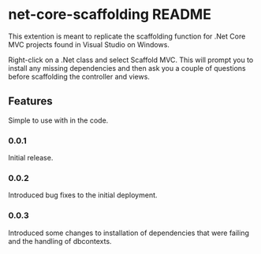 # net-core-scaffolding README

This extention is meant to replicate the scaffolding function for .Net Core MVC projects found in Visual Studio on Windows.

Right-click on a .Net class and select Scaffold MVC. This will prompt you to install any missing dependencies and then ask you a couple of questions before scaffolding the controller and views. 

## Features

Simple to use with in the code. 

### 0.0.1

Initial release.

### 0.0.2
Introduced bug fixes to the initial deployment.

### 0.0.3
Introduced some changes to installation of dependencies that were failing and the handling of dbcontexts.